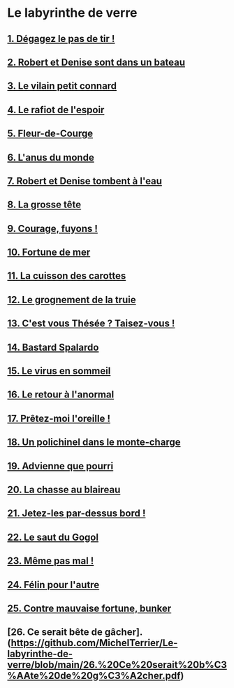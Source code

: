 # Le labyrinthe de verre

## [1. Dégagez le pas de tir !](https://github.com/MichelTerrier/Le-labyrinthe-de-verre/blob/main/01.%20D%C3%A9gagez%20le%20pas%20de%20tir%20!.pdf)

## [2. Robert et Denise sont dans un bateau](https://github.com/MichelTerrier/Le-labyrinthe-de-verre/blob/main/02.%20Robert%20et%20Denise%20sont%20dans%20un%20bateau%E2%80%A6.pdf)

## [3. Le vilain petit connard](https://github.com/MichelTerrier/Le-labyrinthe-de-verre/blob/main/03.%20Le%20vilain%20petit%20connard.pdf)

## [4. Le rafiot de l'espoir](https://github.com/MichelTerrier/Le-labyrinthe-de-verre/blob/main/04.%20Le%20rafiot%20de%20l%E2%80%99espoir.pdf)

## [5. Fleur-de-Courge](https://github.com/MichelTerrier/Le-labyrinthe-de-verre/blob/main/05.%20Fleur-de-Courge.pdf)

## [6. L'anus du monde](https://github.com/MichelTerrier/Le-labyrinthe-de-verre/blob/main/06.%20L%E2%80%99Anus%20du%20Monde.pdf)

## [7. Robert et Denise tombent à l'eau](https://github.com/MichelTerrier/Le-labyrinthe-de-verre/blob/main/07.%20Robet%20et%20Denise%20tombent%20%C3%A0%20l%E2%80%99eau.pdf)

## [8. La grosse tête](https://github.com/MichelTerrier/Le-labyrinthe-de-verre/blob/main/08.%20La%20grosse%20t%C3%AAte.pdf)

## [9. Courage, fuyons !](https://github.com/MichelTerrier/Le-labyrinthe-de-verre/blob/main/09.%20Courage%2C%20fuyons%20!.pdf)

## [10. Fortune de mer](https://github.com/MichelTerrier/Le-labyrinthe-de-verre/blob/main/10.%20Fortune%20de%20mer.pdf)

## [11. La cuisson des carottes](https://github.com/MichelTerrier/Le-labyrinthe-de-verre/blob/main/11.%20La%20cuisson%20des%20carottes.pdf)

## [12. Le grognement de la truie](https://github.com/MichelTerrier/Le-labyrinthe-de-verre/blob/main/12.%20Le%20grognement%20de%20la%20truie.pdf)

## [13. C'est vous Thésée ? Taisez-vous !](https://github.com/MichelTerrier/Le-labyrinthe-de-verre/blob/main/13.%20C%E2%80%99est%20vous%20Th%C3%A9s%C3%A9e...%20Taisez-vous%20!.pdf)

## [14. Bastard Spalardo](https://github.com/MichelTerrier/Le-labyrinthe-de-verre/blob/main/14.%20Bastard%20Spalardo.pdf)

## [15. Le virus en sommeil](https://github.com/MichelTerrier/Le-labyrinthe-de-verre/blob/main/15.%20Le%20virus%20en%20sommeil.pdf)

## [16. Le retour à l'anormal](https://github.com/MichelTerrier/Le-labyrinthe-de-verre/blob/main/16.%20Le%20retour%20%C3%A0%20l%E2%80%99anormal.pdf)

## [17. Prêtez-moi l'oreille !](https://github.com/MichelTerrier/Le-labyrinthe-de-verre/blob/main/17.%20Pr%C3%AAtez-moi%20l%E2%80%99oreille%20!.pdf)

## [18. Un polichinel dans le monte-charge](https://github.com/MichelTerrier/Le-labyrinthe-de-verre/blob/main/18.%20Un%20polichinelle%20dans%20le%20monte-charge.pdf)

## [19. Advienne que pourri](https://github.com/MichelTerrier/Le-labyrinthe-de-verre/blob/main/19.%20Advienne%20que%20pourri.pdf)

## [20. La chasse au blaireau](https://github.com/MichelTerrier/Le-labyrinthe-de-verre/blob/main/20.%20La%20chasse%20au%20blaireau.pdf)

## [21. Jetez-les par-dessus bord !](https://github.com/MichelTerrier/Le-labyrinthe-de-verre/blob/main/21.%20Jetez-les%20par-dessus%20bord%20!.pdf)

## [22. Le saut du Gogol](https://github.com/MichelTerrier/Le-labyrinthe-de-verre/blob/main/22.%20Le%20saut%20du%20Gogol.pdf)

## [23. Même pas mal !](https://github.com/MichelTerrier/Le-labyrinthe-de-verre/blob/main/23.%20M%C3%AAme%20pas%20mal%20!.pdf)

## [24. Félin pour l'autre](https://github.com/MichelTerrier/Le-labyrinthe-de-verre/blob/main/24.%20F%C3%A9lin%20pour%20l%E2%80%99autre.pdf)

## [25. Contre mauvaise fortune, bunker](https://github.com/MichelTerrier/Le-labyrinthe-de-verre/blob/main/25.%20Contre%20mauvaise%20fortune%2C%20bunker.pdf)

## [26. Ce serait bête de gâcher].(https://github.com/MichelTerrier/Le-labyrinthe-de-verre/blob/main/26.%20Ce%20serait%20b%C3%AAte%20de%20g%C3%A2cher.pdf)
